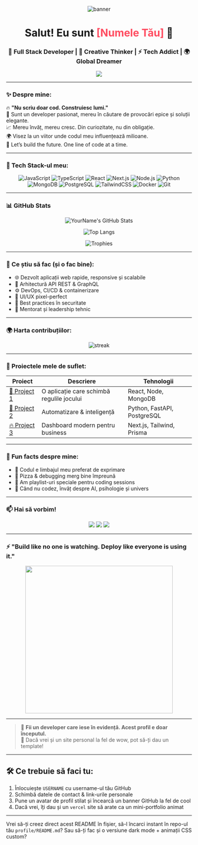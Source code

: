 <p align="center">
  <img src="https://capsule-render.vercel.app/api?type=waving&color=0:1a1a1a,100:333333&height=250&section=header&text=WELCOME%20TO%20MY%20PROFILE%20🕊&fontSize=50&fontColor=ffffff" alt="banner" />
</p>


<h1 align="center">Salut! Eu sunt <span style="color:#ff4c60;">[Numele Tău]</span> 👋</h1>
<h3 align="center">🚀 Full Stack Developer | 🔭 Creative Thinker | ⚡ Tech Addict | 🌍 Global Dreamer</h3>

<p align="center">
  <img src="https://readme-typing-svg.demolab.com/?lines=Hi%2C+I’m+[Nume]+👨‍💻;I+code+with+passion+🔥;I+love+building+amazing+things!🚀&center=true&width=500&height=50&font=Fira%20Code&pause=1000&color=36BCF7&vCenter=true&size=22" />
</p>

---

### ✨ Despre mine:

🔥 **"Nu scriu doar cod. Construiesc lumi."**  
🎯 Sunt un developer pasionat, mereu în căutare de provocări epice și soluții elegante.  
📈 Mereu învăț, mereu cresc. Din curiozitate, nu din obligație.  
🌍 Visez la un viitor unde codul meu influențează milioane.  
🚀 Let’s build the future. One line of code at a time.

---

### 🧰 Tech Stack-ul meu:

<div align="center">
  
  ![JavaScript](https://img.shields.io/badge/-JavaScript-000?style=for-the-badge&logo=javascript)
  ![TypeScript](https://img.shields.io/badge/-TypeScript-000?style=for-the-badge&logo=typescript)
  ![React](https://img.shields.io/badge/-React-000?style=for-the-badge&logo=react)
  ![Next.js](https://img.shields.io/badge/-Next.js-000?style=for-the-badge&logo=next.js)
  ![Node.js](https://img.shields.io/badge/-Node.js-000?style=for-the-badge&logo=node.js)
  ![Python](https://img.shields.io/badge/-Python-000?style=for-the-badge&logo=python)
  ![MongoDB](https://img.shields.io/badge/-MongoDB-000?style=for-the-badge&logo=mongodb)
  ![PostgreSQL](https://img.shields.io/badge/-PostgreSQL-000?style=for-the-badge&logo=postgresql)
  ![TailwindCSS](https://img.shields.io/badge/-Tailwind-000?style=for-the-badge&logo=tailwindcss)
  ![Docker](https://img.shields.io/badge/-Docker-000?style=for-the-badge&logo=docker)
  ![Git](https://img.shields.io/badge/-Git-000?style=for-the-badge&logo=git)
  
</div>

---

### 📊 GitHub Stats

<div align="center">
  
  ![YourName's GitHub Stats](https://github-readme-stats.vercel.app/api?username=USERNAME&show_icons=true&theme=radical&count_private=true&hide=issues)
  
  ![Top Langs](https://github-readme-stats.vercel.app/api/top-langs/?username=USERNAME&layout=compact&theme=tokyonight)

  ![Trophies](https://github-profile-trophy.vercel.app/?username=USERNAME&theme=radical&column=7&margin-w=10&margin-h=15)

</div>

---

### 🧠 Ce știu să fac (și o fac bine):

- 🌐 Dezvolt aplicații web rapide, responsive și scalabile
- 🧩 Arhitectură API REST & GraphQL
- ⚙️ DevOps, CI/CD & containerizare
- 🎨 UI/UX pixel-perfect
- 🔐 Best practices în securitate
- 💬 Mentorat și leadership tehnic

---

### 🌍 Harta contribuțiilor:

<p align="center">
  <img src="https://github-readme-streak-stats.herokuapp.com?user=USERNAME&theme=tokyonight_duo&hide_border=true" alt="streak"/>
</p>

---

### 🚀 Proiectele mele de suflet:

| Proiect | Descriere | Tehnologii |
|--------|-----------|-------------|
| [🚧 Project 1](#) | O aplicație care schimbă regulile jocului | React, Node, MongoDB |
| [🎯 Project 2](#) | Automatizare & inteligență | Python, FastAPI, PostgreSQL |
| [🔥 Project 3](#) | Dashboard modern pentru business | Next.js, Tailwind, Prisma |

---

### 🧬 Fun facts despre mine:

- 🌟 Codul e limbajul meu preferat de exprimare
- 🍕 Pizza & debugging merg bine împreună
- 🎵 Am playlist-uri speciale pentru coding sessions
- 🧠 Când nu codez, învăț despre AI, psihologie și univers

---

### 📫 Hai să vorbim!

<p align="center">
  <a href="mailto:youremail@example.com"><img src="https://img.shields.io/badge/Email-%23FF6F61.svg?style=for-the-badge&logo=gmail&logoColor=white"/></a>
  <a href="https://linkedin.com/in/username"><img src="https://img.shields.io/badge/LinkedIn-%230077B5.svg?style=for-the-badge&logo=linkedin&logoColor=white"/></a>
  <a href="https://yourwebsite.com"><img src="https://img.shields.io/badge/Portfolio-%2312100E.svg?style=for-the-badge&logo=firefox&logoColor=white"/></a>
</p>

---

### ⚡ "Build like no one is watching. Deploy like everyone is using it."

<p align="center">
  <img src="https://media.giphy.com/media/qgQUggAC3Pfv687qPC/giphy.gif" width="400" />
</p>

---

> 💎 **Fii un developer care iese în evidență. Acest profil e doar începutul.**  
> 💬 Dacă vrei și un site personal la fel de wow, pot să-ți dau un template!

---

## 🛠 Ce trebuie să faci tu:

1. Înlocuiește `USERNAME` cu username-ul tău GitHub  
2. Schimbă datele de contact & link-urile personale  
3. Pune un avatar de profil stilat și încearcă un banner GitHub la fel de cool  
4. Dacă vrei, îți dau și un `vercel` site să arate ca un mini-portfolio animat  

---

Vrei să-ți creez direct acest README în fișier, să-l încarci instant în repo-ul tău `profile/README.md`? Sau să-ți fac și o versiune dark mode + animații CSS custom?